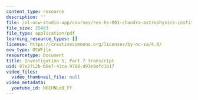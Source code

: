 ```yaml
---
content_type: resource
description: ''
file: /ol-ocw-studio-app/courses/res-hs-001-chandra-astrophysics-institute/N6EHNLoB_FY_transcript.pdf
file_size: 25483
file_type: application/pdf
learning_resource_types: []
license: https://creativecommons.org/licenses/by-nc-sa/4.0/
ocw_type: OCWFile
resourcetype: Document
title: Investigation 5, Part 7 transcript
uid: 87e2712b-b8e7-43ca-9788-d93e9efc1b17
video_files:
  video_thumbnail_file: null
video_metadata:
  youtube_id: N6EHNLoB_FY
---
```


